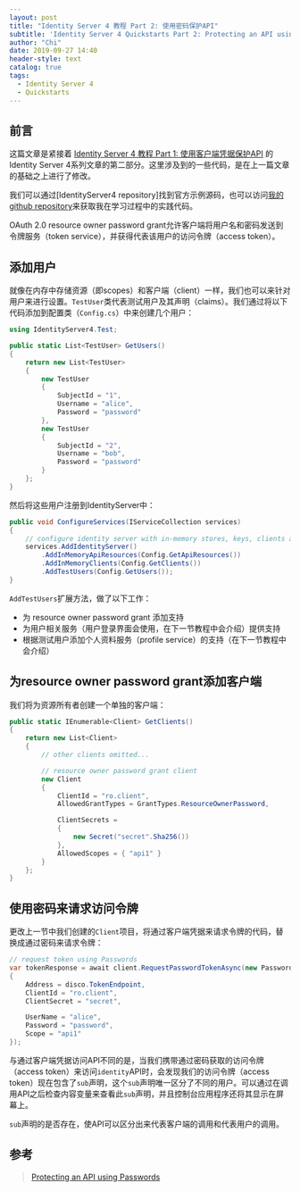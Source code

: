 ```yaml
---
layout: post
title: "Identity Server 4 教程 Part 2: 使用密码保护API"
subtitle: 'Identity Server 4 Quickstarts Part 2: Protecting an API using Passwords'
author: "Chi"
date: 2019-09-27 14:40
header-style: text
catalog: true
tags:
  - Identity Server 4
  - Quickstarts
---
```


## 前言

这篇文章是紧接着 [Identity Server 4 教程 Part 1: 使用客户端凭据保护API](https://blog.zhangchi.fun/2019/09/27/using-client-credentials/) 的Identity Server 4系列文章的第二部分。这里涉及到的一些代码，是在上一篇文章的基础之上进行了修改。

我们可以通过[IdentityServer4 repository]找到官方示例源码，也可以访问[我的 github repository](https://github.com/realZhangChi/IdentityServer4)来获取我在学习过程中的实践代码。

OAuth 2.0 resource owner password grant允许客户端将用户名和密码发送到令牌服务（token service），并获得代表该用户的访问令牌（access token）。

## 添加用户

就像在内存中存储资源（即scopes）和客户端（client）一样，我们也可以来针对用户来进行设置。`TestUser`类代表测试用户及其声明（claims）。我们通过将以下代码添加到配置类（`Config.cs`）中来创建几个用户：

``` C#
using IdentityServer4.Test;

public static List<TestUser> GetUsers()
{
    return new List<TestUser>
    {
        new TestUser
        {
            SubjectId = "1",
            Username = "alice",
            Password = "password"
        },
        new TestUser
        {
            SubjectId = "2",
            Username = "bob",
            Password = "password"
        }
    };
}
```

然后将这些用户注册到IdentityServer中：

``` C#
public void ConfigureServices(IServiceCollection services)
{
    // configure identity server with in-memory stores, keys, clients and scopes
    services.AddIdentityServer()
        .AddInMemoryApiResources(Config.GetApiResources())
        .AddInMemoryClients(Config.GetClients())
        .AddTestUsers(Config.GetUsers());
}
```

`AddTestUsers`扩展方法，做了以下工作：

- 为 resource owner password grant 添加支持
- 为用户相关服务（用户登录界面会使用，在下一节教程中会介绍）提供支持
- 根据测试用户添加个人资料服务（profile service）的支持（在下一节教程中会介绍）

## 为resource owner password grant添加客户端

我们将为资源所有者创建一个单独的客户端：

``` C#
public static IEnumerable<Client> GetClients()
{
    return new List<Client>
    {
        // other clients omitted...

        // resource owner password grant client
        new Client
        {
            ClientId = "ro.client",
            AllowedGrantTypes = GrantTypes.ResourceOwnerPassword,

            ClientSecrets =
            {
                new Secret("secret".Sha256())
            },
            AllowedScopes = { "api1" }
        }
    };
}
```

## 使用密码来请求访问令牌

更改上一节中我们创建的`Client`项目，将通过客户端凭据来请求令牌的代码，替换成通过密码来请求令牌：

``` C#
// request token using Passwords
var tokenResponse = await client.RequestPasswordTokenAsync(new PasswordTokenRequest
{
    Address = disco.TokenEndpoint,
    ClientId = "ro.client",
    ClientSecret = "secret",

    UserName = "alice",
    Password = "password",
    Scope = "api1"
});
```

与通过客户端凭据访问API不同的是，当我们携带通过密码获取的访问令牌（access token）来访问`identity`API时，会发现我们的访问令牌（access token）现在包含了`sub`声明，这个`sub`声明唯一区分了不同的用户。可以通过在调用API之后检查内容变量来查看此`sub`声明，并且控制台应用程序还将其显示在屏幕上。

`sub`声明的是否存在，使API可以区分出来代表客户端的调用和代表用户的调用。

## 参考

> [Protecting an API using Passwords](http://docs.identityserver.io/en/latest/quickstarts/2_resource_owner_passwords.html)
